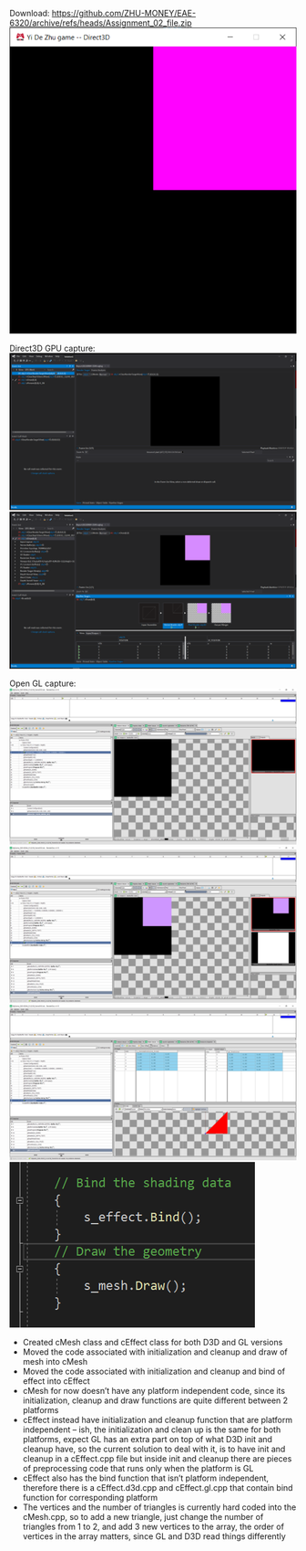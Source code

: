 Download: https://github.com/ZHU-MONEY/EAE-6320/archive/refs/heads/Assignment_02_file.zip
![](Capture.PNG)
 
Direct3D GPU capture:
 ![](Capture2.PNG)
 ![](Capture3.PNG)

Open GL capture:
 ![](Capture4.PNG)
  ![](Capture5.PNG)
  ![](Capture6.PNG)
  ![](Capture7.PNG)
-	Created cMesh class and cEffect class for both D3D and GL versions
-	Moved the code associated with initialization and cleanup and draw of mesh into cMesh 
-	Moved the code associated with initialization and cleanup and bind of effect into cEffect 
-	cMesh for now doesn’t have any platform independent code, since its initialization, cleanup and draw functions are quite different between 2 platforms
-	cEffect instead have initialization and cleanup function that are platform independent – ish, the initialization and clean up is the same for both platforms, expect GL has an extra part on top of what D3D init and cleanup have, so the current solution to deal with it, is to have init and cleanup in a cEffect.cpp file but inside init and cleanup there are pieces of preprocessing code that runs only when the platform is GL
-	cEffect also has the bind function that isn’t platform independent, therefore there is a cEffect.d3d.cpp and cEffect.gl.cpp that contain bind function for corresponding platform
-	The vertices and the number of triangles is currently hard coded into the cMesh.cpp, so to add a new triangle, just change the number of triangles from 1 to 2, and add 3 new vertices to the array, the order of vertices in the array matters, since GL and D3D read things differently

